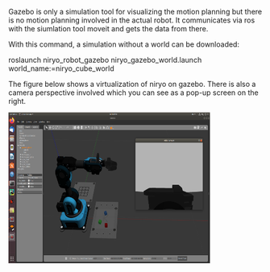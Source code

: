 Gazebo is only a simulation tool for visualizing the motion planning but there is no motion planning involved in the actual robot. It communicates via ros with the siumlation tool moveit and gets the data from there.

With this command, a simulation without a world can be downloaded:

roslaunch niryo_robot_gazebo niryo_gazebo_world.launch world_name:=niryo_cube_world


The figure below shows a virtualization of niryo on gazebo. There is also a camera perspective involved which you can see as a pop-up screen on the right.


<img src="niryo_gazebo.png" width="400" height="300">
